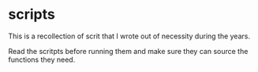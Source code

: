 # scripts

This is a recollection of scrit that I wrote out of necessity during the years.

Read the scritpts before running them and make sure they can source the functions they need.

